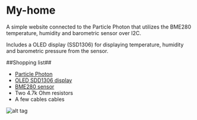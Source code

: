# My-home #
A simple website connected to the Particle Photon that utilizes the BME280 temperature, humidity and barometric sensor over I2C. 

Includes a OLED display (SSD1306) for displaying temperature, humidity and barometric pressure from the sensor.


##Shopping list##
* [Particle Photon](https://store.particle.io/collections/photon)
* [OLED SDD1306 display](https://www.adafruit.com/products/938)
* [BME280 sensor](https://www.adafruit.com/products/2652)
* Two 4.7k Ohm resistors
* A few cables cables


![alt tag](https://github.com/sandtorv/My-home/blob/master/Images/Overview.png "How it looks")